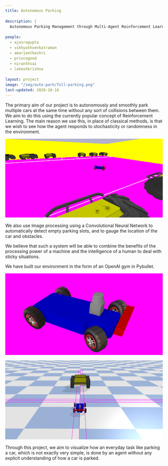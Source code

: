 ```yaml
---
title: Autonomous Parking

description: |
  Autonomous Parking Management through Multi-Agent Reinforcement Learning

people:
  - ajasragupta
  - vikhyathvenkatraman
  - amarjeetkeshri
  - princegond
  - niranthsai
  - lokeshkrishna

layout: project
image: "/img/auto-park/full-parking.png"
last-updated: 2020-10-16
---
```


The primary aim of our project is to autonomously and smoothly park multiple cars at the same time without any sort of collisions between them. We aim to do this using the currently popular concept of Reinforcement Learning. The main reason we use this, in place of classical methods, is that we wish to see how the agent responds to stochasticity or randomness in the environment.

![Parking](/img/auto-park/parking.png)

We also use Image processing using a Convolutional Neural Network to automatically detect empty parking slots, and to gauge the location of the car and obstacles.

We believe that such a system will be able to combine the benefits of the processing power of a machine and the intelligence of a human to deal with sticky situations.

We have built our environment in the form of an OpenAI gym in Pybullet.

![Racecar](/img/auto-park/racecar.png)

![Surround Detection](/img/auto-park/surround-detection.png)

Through this project, we aim to visualize how an everyday task like parking a car, which is not exactly very simple, is done by an agent without any explicit understanding of how a car is parked.
